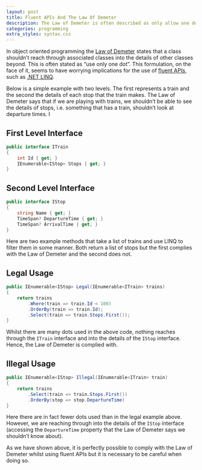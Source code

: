 ```yaml
---
layout: post
title: Fluent APIs And The Law Of Demeter
description: The Law of Demeter is often described as only allow one dot per line of code. This seems at odds with the use of fluent APIs. Can the two work together?
categories: programming
extra_styles: syntax.css
---
```

In object oriented programming the [Law of Demeter](http://en.wikipedia.org/wiki/Law_of_Demeter
) states that a class shouldn’t reach through associated classes into the details of other classes beyond.  This is often stated as “use only one dot”.  This formulation, on the face of it, seems to have worrying implications for the use of [fluent APIs](http://en.wikipedia.org/wiki/Fluent_interface
), such as [.NET LINQ](https://msdn.microsoft.com/en-us/library/bb397926.aspx
).

Below is a simple example with two levels.  The first represents a train and the second the details of each stop that the train makes.  The Law of Demeter says that if we are playing with trains, we shouldn’t be able to see the details of stops, i.e. something that has a train, shouldn’t look at departure times.
I
## First Level Interface

```c#
public interface ITrain
{
    int Id { get; }
    IEnumerable<IStop> Stops { get; }
}
```

## Second Level Interface

```c#
public interface IStop
{
    string Name { get; }
    TimeSpan? DepartureTime { get; }
    TimeSpan? ArrivalTime { get; }
}
```

Here are two example methods that take a list of trains and use LINQ to filter them in some manner.  Both return a list of stops but the first complies with the Law of Demeter and the second does not.

## Legal Usage

```c#
public IEnumerable<IStop> Legal(IEnumerable<ITrain> trains)
{
    return trains
        .Where(train => train.Id < 100)
        .OrderBy(train => train.Id);
        .Select(train => train.Stops.First());
}
```

Whilst there are many dots used in the above code, nothing reaches through the `ITrain` interface and into the details of the `IStop` interface.  Hence, the Law of Demeter is complied with.

## Illegal Usage

```c#
public IEnumerable<IStop> Illegal(IEnumerable<ITrain> train)
{
    return trains
        .Select(train => train.Stops.First())
        .OrderBy(stop => stop.DepartureTime)
}
```

Here there are in fact fewer dots used than in the legal example above.  However, we are reaching through into the details of the `IStop` interface (accessing the `DepartureTime` property that the Law of Demeter says we shouldn’t know about).

As we have shown above, it is perfectly possible to comply with the Law of Demeter whilst using fluent APIs but it is necessary to be careful when doing so.

